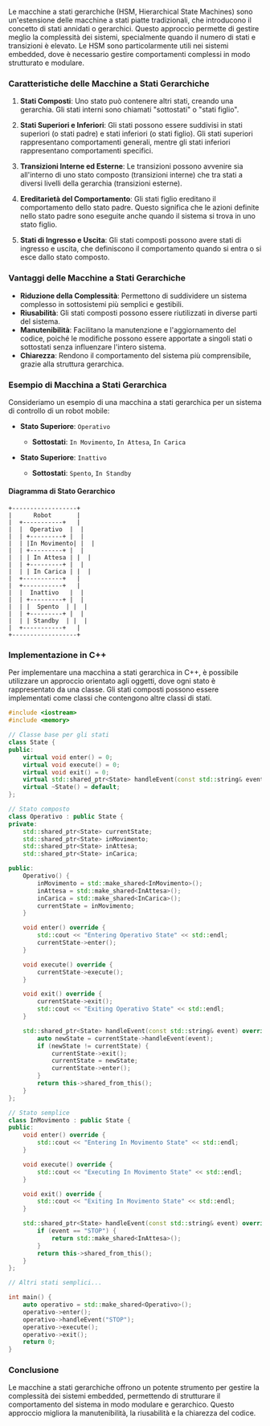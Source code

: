 Le macchine a stati gerarchiche (HSM, Hierarchical State Machines) sono un'estensione delle macchine a stati piatte tradizionali, che introducono il concetto di stati annidati o gerarchici. Questo approccio permette di gestire meglio la complessità dei sistemi, specialmente quando il numero di stati e transizioni è elevato. Le HSM sono particolarmente utili nei sistemi embedded, dove è necessario gestire comportamenti complessi in modo strutturato e modulare.

### Caratteristiche delle Macchine a Stati Gerarchiche

1. **Stati Composti**: Uno stato può contenere altri stati, creando una gerarchia. Gli stati interni sono chiamati "sottostati" o "stati figlio".

2. **Stati Superiori e Inferiori**: Gli stati possono essere suddivisi in stati superiori (o stati padre) e stati inferiori (o stati figlio). Gli stati superiori rappresentano comportamenti generali, mentre gli stati inferiori rappresentano comportamenti specifici.

3. **Transizioni Interne ed Esterne**: Le transizioni possono avvenire sia all'interno di uno stato composto (transizioni interne) che tra stati a diversi livelli della gerarchia (transizioni esterne).

4. **Ereditarietà del Comportamento**: Gli stati figlio ereditano il comportamento dello stato padre. Questo significa che le azioni definite nello stato padre sono eseguite anche quando il sistema si trova in uno stato figlio.

5. **Stati di Ingresso e Uscita**: Gli stati composti possono avere stati di ingresso e uscita, che definiscono il comportamento quando si entra o si esce dallo stato composto.

### Vantaggi delle Macchine a Stati Gerarchiche

- **Riduzione della Complessità**: Permettono di suddividere un sistema complesso in sottosistemi più semplici e gestibili.
- **Riusabilità**: Gli stati composti possono essere riutilizzati in diverse parti del sistema.
- **Manutenibilità**: Facilitano la manutenzione e l'aggiornamento del codice, poiché le modifiche possono essere apportate a singoli stati o sottostati senza influenzare l'intero sistema.
- **Chiarezza**: Rendono il comportamento del sistema più comprensibile, grazie alla struttura gerarchica.

### Esempio di Macchina a Stati Gerarchica

Consideriamo un esempio di una macchina a stati gerarchica per un sistema di controllo di un robot mobile:

- **Stato Superiore**: `Operativo`
  - **Sottostati**: `In Movimento`, `In Attesa`, `In Carica`

- **Stato Superiore**: `Inattivo`
  - **Sottostati**: `Spento`, `In Standby`

#### Diagramma di Stato Gerarchico

```plaintext
+------------------+
|      Robot       |
|  +-----------+   |
|  |  Operativo  |  |
|  | +---------+ |  |
|  | |In Movimento| |  |
|  | +---------+ |  |
|  | | In Attesa | |  |
|  | +---------+ |  |
|  | | In Carica | |  |
|  +-----------+   |
|  +-----------+   |
|  |  Inattivo   |  |
|  | +---------+ |  |
|  | |  Spento  | |  |
|  | +---------+ |  |
|  | | Standby  | |  |
|  +-----------+   |
+------------------+
```

### Implementazione in C++

Per implementare una macchina a stati gerarchica in C++, è possibile utilizzare un approccio orientato agli oggetti, dove ogni stato è rappresentato da una classe. Gli stati composti possono essere implementati come classi che contengono altre classi di stati.

```cpp
#include <iostream>
#include <memory>

// Classe base per gli stati
class State {
public:
    virtual void enter() = 0;
    virtual void execute() = 0;
    virtual void exit() = 0;
    virtual std::shared_ptr<State> handleEvent(const std::string& event) = 0;
    virtual ~State() = default;
};

// Stato composto
class Operativo : public State {
private:
    std::shared_ptr<State> currentState;
    std::shared_ptr<State> inMovimento;
    std::shared_ptr<State> inAttesa;
    std::shared_ptr<State> inCarica;

public:
    Operativo() {
        inMovimento = std::make_shared<InMovimento>();
        inAttesa = std::make_shared<InAttesa>();
        inCarica = std::make_shared<InCarica>();
        currentState = inMovimento;
    }

    void enter() override {
        std::cout << "Entering Operativo State" << std::endl;
        currentState->enter();
    }

    void execute() override {
        currentState->execute();
    }

    void exit() override {
        currentState->exit();
        std::cout << "Exiting Operativo State" << std::endl;
    }

    std::shared_ptr<State> handleEvent(const std::string& event) override {
        auto newState = currentState->handleEvent(event);
        if (newState != currentState) {
            currentState->exit();
            currentState = newState;
            currentState->enter();
        }
        return this->shared_from_this();
    }
};

// Stato semplice
class InMovimento : public State {
public:
    void enter() override {
        std::cout << "Entering In Movimento State" << std::endl;
    }

    void execute() override {
        std::cout << "Executing In Movimento State" << std::endl;
    }

    void exit() override {
        std::cout << "Exiting In Movimento State" << std::endl;
    }

    std::shared_ptr<State> handleEvent(const std::string& event) override {
        if (event == "STOP") {
            return std::make_shared<InAttesa>();
        }
        return this->shared_from_this();
    }
};

// Altri stati semplici...

int main() {
    auto operativo = std::make_shared<Operativo>();
    operativo->enter();
    operativo->handleEvent("STOP");
    operativo->execute();
    operativo->exit();
    return 0;
}
```

### Conclusione

Le macchine a stati gerarchiche offrono un potente strumento per gestire la complessità dei sistemi embedded, permettendo di strutturare il comportamento del sistema in modo modulare e gerarchico. Questo approccio migliora la manutenibilità, la riusabilità e la chiarezza del codice.